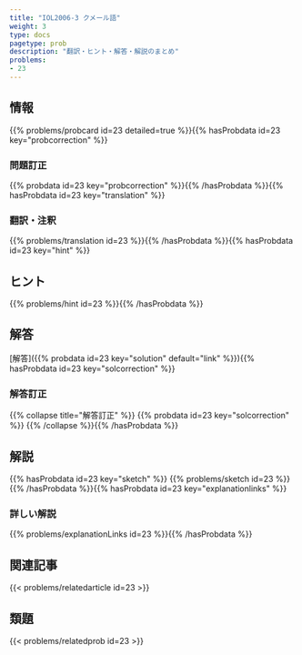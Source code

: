 ```yaml
---
title: "IOL2006-3 クメール語"
weight: 3
type: docs
pagetype: prob
description: "翻訳・ヒント・解答・解説のまとめ"
problems: 
- 23
---
```


## 情報

{{% problems/probcard id=23 detailed=true %}}{{% hasProbdata id=23 key="probcorrection" %}}

### 問題訂正

{{% probdata id=23 key="probcorrection" %}}{{% /hasProbdata %}}{{% hasProbdata id=23 key="translation" %}}

### 翻訳・注釈

{{% problems/translation id=23 %}}{{% /hasProbdata %}}{{% hasProbdata id=23 key="hint" %}}

## ヒント

{{% problems/hint id=23 %}}{{% /hasProbdata %}}

## 解答

[解答]({{% probdata id=23 key="solution" default="link" %}}){{% hasProbdata id=23 key="solcorrection" %}}

### 解答訂正

{{% collapse title="解答訂正" %}}
{{% probdata id=23 key="solcorrection" %}}
{{% /collapse %}}{{% /hasProbdata %}}

## 解説

{{% hasProbdata id=23 key="sketch" %}}
{{% problems/sketch id=23 %}}
{{% /hasProbdata %}}{{% hasProbdata id=23 key="explanationlinks" %}}

### 詳しい解説

{{% problems/explanationLinks id=23 %}}{{% /hasProbdata %}}

## 関連記事

{{< problems/relatedarticle id=23 >}}

## 類題

{{< problems/relatedprob id=23 >}}
